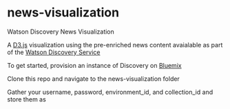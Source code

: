 # news-visualization
Watson Discovery News Visualization

A [D3.js](https://d3js.org/) visualization using the pre-enriched news content avaialable as part of the [Watson Discovery Service](https://www.ibm.com/watson/developercloud/discovery.html)

To get started, provision an instance of Discovery on [Bluemix](https://console.ng.bluemix.net/)

Clone this repo and navigate to the news-visualization folder

Gather your username, password, environment_id, and collection_id and store them as 
